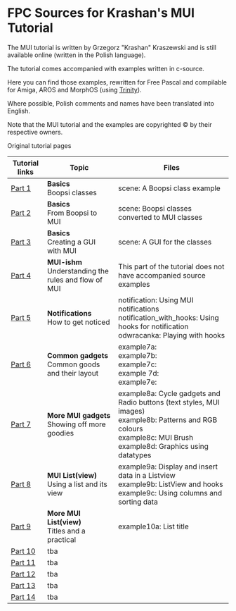 
FPC Sources for Krashan's MUI Tutorial
======================================

The MUI tutorial is written by Grzegorz "Krashan" Kraszewski and is still 
available online (written in the Polish language).

The tutorial comes accompanied with examples written in c-source.

Here you can find those examples, rewritten for Free Pascal and compilable
for Amiga, AROS and MorphOS (using [Trinity](https://github.com/magorium/fpc-triforce/tree/master/Base/Trinity)).

Where possible, Polish comments and names have been translated into English.

Note that the MUI tutorial and the examples are copyrighted :copyright: by their respective 
owners.

 Original tutorial pages                                                     

| Tutorial links                                               | Topic        | Files         |
| ------------------------------------------------------------ | ------------ | ------------- |
| [Part 1](http://www.ppa.pl/programy/kurs-mui-czesc-1.html)   | **Basics**<br>Boopsi classes | scene: A Boopsi class example |
| [Part 2](http://www.ppa.pl/programy/kurs-mui-czesc-2.html)   | **Basics**<br>From Boopsi to MUI | scene: Boopsi classes converted to MUI classes |
| [Part 3](http://www.ppa.pl/programy/kurs-mui-czesc-3.html)   | **Basics**<br>Creating a GUI with MUI | scene: A GUI for the classes |
| [Part 4](http://www.ppa.pl/programy/kurs-mui-czesc-4.html)   | **MUI-ishm**<br>Understanding the rules and flow of MUI| This part of the tutorial does not have accompanied source examples |
| [Part 5](http://www.ppa.pl/programy/kurs-mui-czesc-5.html)   | **Notifications**<br>How to get noticed | notification: Using MUI notifications <br> notification_with_hooks: Using hooks for notification <br> odwracanka: Playing with hooks |
| [Part 6](http://www.ppa.pl/programy/kurs-mui-czesc-6.html)   | **Common gadgets**<br>Common goods and their layout | example7a: <br> example7b: <br> example7c: <br> example 7d: <br> example7e: |
| [Part 7](http://www.ppa.pl/programy/kurs-mui-czesc-7.html)   | **More MUI gadgets**<br>Showing off more goodies | example8a: Cycle gadgets and Radio buttons (text styles, MUI images)<br>example8b: Patterns and RGB colours<br>example8c: MUI Brush<br>example8d: Graphics using datatypes |
| [Part 8](http://www.ppa.pl/programy/kurs-mui-czesc-8.html)   | **MUI List(view)**<br> Using a list and its view | example9a: Display and insert data in a Listview<br>example9b: ListView and hooks<br>example9c: Using columns and sorting data |
| [Part 9](http://www.ppa.pl/programy/kurs-mui-czesc-9.html)   | **More MUI List(view)**<br>Titles and a practical | example10a: List title |
| [Part 10](http://www.ppa.pl/programy/kurs-mui-czesc-10.html) | tba          |               |
| [Part 11](http://www.ppa.pl/programy/kurs-mui-czesc-11.html) | tba          |               |
| [Part 12](http://www.ppa.pl/programy/kurs-mui-czesc-12.html) | tba          |               |
| [Part 13](http://www.ppa.pl/programy/kurs-mui-czesc-13.html) | tba          |               |
| [Part 14](http://www.ppa.pl/programy/kurs-mui-czesc-14.html) | tba          |               |

